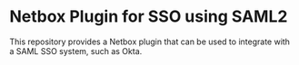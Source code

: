 # Netbox Plugin for SSO using SAML2

This repository provides a Netbox plugin that can be used to integrate with a SAML SSO system,
such as Okta.


